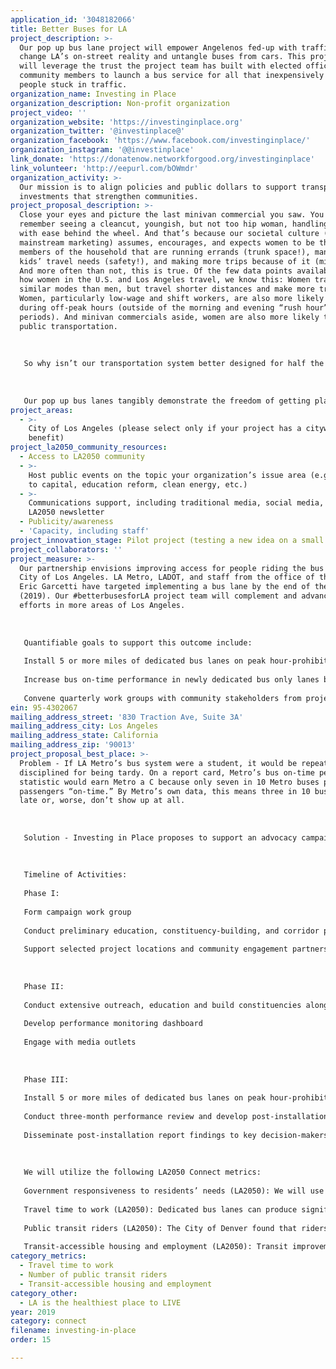 ```yaml
---
application_id: '3048182066'
title: Better Buses for LA
project_description: >-
  Our pop up bus lane project will empower Angelenos fed-up with traffic to
  change LA’s on-street reality and untangle buses from cars. This project team
  will leverage the trust the project team has built with elected officials and
  community members to launch a bus service for all that inexpensively removes
  people stuck in traffic.
organization_name: Investing in Place
organization_description: Non-profit organization
project_video: ''
organization_website: 'https://investinginplace.org'
organization_twitter: '@investinplace@'
organization_facebook: 'https://www.facebook.com/investinginplace/'
organization_instagram: '@@investinplace'
link_donate: 'https://donatenow.networkforgood.org/investinginplace'
link_volunteer: 'http://eepurl.com/bOWmdr'
organization_activity: >-
  Our mission is to align policies and public dollars to support transportation
  investments that strengthen communities.
project_proposal_description: >-
  Close your eyes and picture the last minivan commercial you saw. You may
  remember seeing a cleancut, youngish, but not too hip woman, handling life
  with ease behind the wheel. And that’s because our societal culture (and
  mainstream marketing) assumes, encourages, and expects women to be the primary
  members of the household that are running errands (trunk space!), managing
  kids’ travel needs (safety!), and making more trips because of it (mileage!).
  And more often than not, this is true. Of the few data points available for
  how women in the U.S. and Los Angeles travel, we know this: Women travel in
  similar modes than men, but travel shorter distances and make more trips.
  Women, particularly low-wage and shift workers, are also more likely to travel
  during off-peak hours (outside of the morning and evening “rush hour”
  periods). And minivan commercials aside, women are also more likely to use
  public transportation.
   
   
   
   So why isn’t our transportation system better designed for half the population, who are making more trips? Investing in Place positions mobility needs of women and mothers as a transportation priority. We released a video about a mom’s travel on the bus, moderated several panels on women and transportation, and are working pro bono with Metro on a study to better understand how women travel. And just last month, our deputy director, Naomi Iwasaki advanced the conversation about women in transportation at the Mt. St. Mary’s Report on the Status of Women and Girls Release Event, which was attended by over 500 people including California First Partner Jennifer Siebel Newsom and California State Senator Holly Mitchell.
   
   
   
   Our pop up bus lanes tangibly demonstrate the freedom of getting places without the aggravation of traffic. Bus only lanes connect communities and can transform the lived experience of everyone in LA, especially moms and their families who rely on public transportation in LA. We will leverage the successes of dedicated bus lane service like the Dodger Stadium Express -- which has carried over a million fans to Dodger Stadium since 2016 -- to show how dedicated bus lanes can get people to places quickly and reliably without needing a private automobile.
project_areas:
  - >-
    City of Los Angeles (please select only if your project has a citywide
    benefit)
project_la2050_community_resources:
  - Access to LA2050 community
  - >-
    Host public events on the topic your organization’s issue area (e.g. access
    to capital, education reform, clean energy, etc.) 
  - >-
    Communications support, including traditional media, social media, and
    LA2050 newsletter
  - Publicity/awareness
  - 'Capacity, including staff'
project_innovation_stage: Pilot project (testing a new idea on a small scale to prove feasibility)
project_collaborators: ''
project_measure: >-
  Our partnership envisions improving access for people riding the bus in the
  City of Los Angeles. LA Metro, LADOT, and staff from the office of the Mayor
  Eric Garcetti have targeted implementing a bus lane by the end of the year
  (2019). Our #betterbusesforLA project team will complement and advance these
  efforts in more areas of Los Angeles.
   
   
   
   Quantifiable goals to support this outcome include:
   
   Install 5 or more miles of dedicated bus lanes on peak hour-prohibited parking lanes in the City of Los Angeles by 2020
   
   Increase bus on-time performance in newly dedicated bus only lanes by 20% percent from one year earlier
   
   Convene quarterly work groups with community stakeholders from project areas (frequency based on urgency)
ein: 95-4302067
mailing_address_street: '830 Traction Ave, Suite 3A'
mailing_address_city: Los Angeles
mailing_address_state: California
mailing_address_zip: '90013'
project_proposal_best_place: >-
  Problem - If LA Metro’s bus system were a student, it would be repeatedly
  disciplined for being tardy. On a report card, Metro’s bus on-time performance
  statistic would earn Metro a C because only seven in 10 Metro buses pick-up
  passengers “on-time.” By Metro’s own data, this means three in 10 buses run
  late or, worse, don’t show up at all.
   
    
   
   Solution - Investing in Place proposes to support an advocacy campaign for the implementation of dedicated bus lanes in the City of Los Angeles to speed up buses and improve their reliability. This partnership has a shared and intended relative short-term outcome of improving access for people riding the bus in the City of Los Angeles and thereby increasing public transit ridership. According to a report by the UCLA Institute of Transportation Studies, if 1 in 4 people who rarely or never ride transit replaced one driving trip with one transit trip every two weeks, annual ridership would grow by 96 million. The small change of dedicated bus lanes can result in an outsized impact by creating a more reliable, accessible, and faster transit experience for bus riders.
   
    
   
   Timeline of Activities:
   
   Phase I: 
   
   Form campaign work group
   
   Conduct preliminary education, constituency-building, and corridor planning, including data collection and media engagement
   
   Support selected project locations and community engagement partners 
   
   
   
   Phase II: 
   
   Conduct extensive outreach, education and build constituencies along selected dedicated bus lane locations and with political leaders
   
   Develop performance monitoring dashboard
   
   Engage with media outlets
   
   
   
   Phase III:
   
   Install 5 or more miles of dedicated bus lanes on peak hour-prohibited parking lanes in the City of Los Angeles by 2020
   
   Conduct three-month performance review and develop post-installation report
   
   Disseminate post-installation report findings to key decision-makers
   
   
   
   We will utilize the following LA2050 Connect metrics:
   
   Government responsiveness to residents’ needs (LA2050): We will use community organizing strategies and data-driven advocacy to support regional transportation policy and funding decisions that enable implementation of dedicated bus lanes in the City of Los Angeles.
   
   Travel time to work (LA2050): Dedicated bus lanes can produce significant travel savings. Recently installed pop up bus lanes in the City of Boston and Everett have reduced peak congestion travel times by 20-28 percent per a recent UCLA Institute of Transportation Studies. 
   
   Public transit riders (LA2050): The City of Denver found that ridership increases 2.8% in the first 6 months since installing their pop-up dedicated bus lanes per a recent UCLA Institute of Transportation Studies. 
   
   Transit-accessible housing and employment (LA2050): Transit improvements that serve both work and non-work trips, such as dedicated bus lanes, will enhance the connection between public transportation and daily origins and destinations.
category_metrics:
  - Travel time to work
  - Number of public transit riders
  - Transit-accessible housing and employment
category_other:
  - LA is the healthiest place to LIVE
year: 2019
category: connect
filename: investing-in-place
order: 15

---
```

